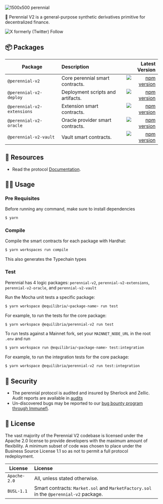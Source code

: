 ![1500x500 perennial](https://github.com/equilibria-xyz/perennial-v2/assets/747165/ef24cb94-b774-428f-9a5f-7ee7b347a36c)

🌸 Perennial V2 is a general-purpose synthetic derivatives primitive for decentralized finance.

![X formerly (Twitter) Follow](https://x.com/perenniallabs)

## 📦 Packages

| Package                    | Description                       |                                                                                                                                       Latest Version |
| -------------------------- | :-------------------------------- | ---------------------------------------------------------------------------------------------------------------------------------------------------: |
| `@perennial-v2`            | Core perennial smart contracts.   |                       [![npm version](https://badge.fury.io/js/@equilibria%2Fperennial-v2.svg)](https://badge.fury.io/js/@equilibria%2Fperennial-v2) |
| `@perennial-v2-deploy`     | Deployment scripts and artifacts. |         [![npm version](https://badge.fury.io/js/@equilibria%2Fperennial-v2-deploy.svg)](https://badge.fury.io/js/@equilibria%2Fperennial-v2-deploy) |
| `@perennial-v2-extensions` | Extension smart contracts.        | [![npm version](https://badge.fury.io/js/@equilibria%2Fperennial-v2-extensions.svg)](https://badge.fury.io/js/@equilibria%2Fperennial-v2-extensions) |
| `@perennial-v2-oracle`     | Oracle provider smart contracts.  |         [![npm version](https://badge.fury.io/js/@equilibria%2Fperennial-v2-oracle.svg)](https://badge.fury.io/js/@equilibria%2Fperennial-v2-oracle) |
| `@perennial-v2-vault`      | Vault smart contracts.            |           [![npm version](https://badge.fury.io/js/@equilibria%2Fperennial-v2-vault.svg)](https://badge.fury.io/js/@equilibria%2Fperennial-v2-vault) |

## 🔗 Resources

- Read the protocol [Documentation](https://docs-v2.perennial.finance/).

## 👨‍💻 Usage

### Pre Requisites

Before running any command, make sure to install dependencies

```sh
$ yarn
```

### Compile

Compile the smart contracts for each package with Hardhat:

```sh
$ yarn workspaces run compile
```

This also generates the Typechain types

### Test

Perennial has 4 logic packages: `perennial-v2`, `perennial-v2-extensions`, `perennial-v2-oracle`, and `perennial-v2-vault`

Run the Mocha unit tests a specific package:

```sh
$ yarn workspace @equilibria/<package-name> run test
```

For example, to run the tests for the core package:

```sh
$ yarn workspace @equilibria/perennial-v2 run test
```

To run tests against a Mainnet fork, set your `MAINNET_NODE_URL` in the root `.env` and run

```sh
$ yarn workspace run @equilibria/<package-name> test:integration
```

For example, to run the integration tests for the core package:

```sh
$ yarn workspace @equilibria/perennial-v2 run test:integration
```

## 🔐 Security

- The perennial protocol is audited and insured by Sherlock and Zellic. Audit reports are available in [audits](audits)
- Un-discovered bugs may be reported to our [bug bounty program through Immunefi](https://immunefi.com/bounty/perennial/).

## 📜 License

The vast majority of the Perennial V2 codebase is licensed under the Apache 2.0 license to provide developers with the maximum amount of flexibility. A minimum subset of code was chosen to place under the Business Source License 1.1 so as not to permit a full protocol redeployment.

| License      | License                                                                               |
| ------------ | :------------------------------------------------------------------------------------ |
| `Apache-2.0` | All, unless stated otherwise.                                                         |
| `BUSL-1.1`   | Smart contracts: `Market.sol` and `MarketFactory.sol` in the `@perennial-v2` package. |
